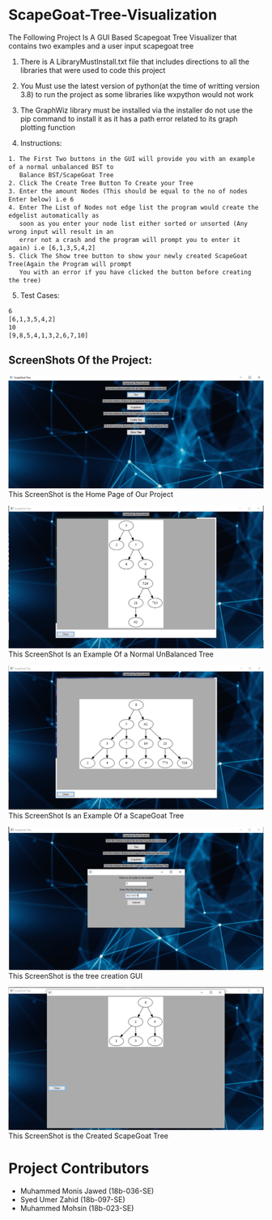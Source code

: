 # ScapeGoat-Tree-Visualization
The Following Project Is A GUI Based Scapegoat Tree Visualizer that contains two examples and a user input scapegoat tree 

1. There is A LibraryMustInstall.txt file that includes directions to all the libraries that were used to code this project

2. You Must use the latest version of python(at the time of writting version 3.8) to run the project as some libraries like wxpython would not work

3. The GraphWiz library must be installed via the installer do not use the pip command to install it as it has a path error related to its graph plotting function

4. Instructions:
```
1. The First Two buttons in the GUI will provide you with an example of a normal unbalanced BST to 
   Balance BST/ScapeGoat Tree
2. Click The Create Tree Button To Create your Tree
3. Enter the amount Nodes (This should be equal to the no of nodes Enter below) i.e 6
4. Enter The List of Nodes not edge list the program would create the edgelist automatically as 
   soon as you enter your node list either sorted or unsorted (Any wrong input will result in an 
   error not a crash and the program will prompt you to enter it again) i.e [6,1,3,5,4,2]
5. Click The Show tree button to show your newly created ScapeGoat Tree(Again the Program will prompt
   You with an error if you have clicked the button before creating the tree)
```
5. Test Cases:
```
6
[6,1,3,5,4,2]
10
[9,8,5,4,1,3,2,6,7,10]
```
## ScreenShots Of the Project:
![ScreenShot1](https://github.com/monisj/ScapeGoat-Tree-Visualization/blob/master/screenshots/Capture1.PNG)
This ScreenShot is the Home Page of Our Project

![ScreenShot2](https://github.com/monisj/ScapeGoat-Tree-Visualization/blob/master/screenshots/Capture2.PNG)
This ScreenShot Is an Example Of a Normal UnBalanced Tree

![ScreenShot3](https://github.com/monisj/ScapeGoat-Tree-Visualization/blob/master/screenshots/Capture3.PNG)
This ScreenShot Is an Example Of a ScapeGoat Tree

![ScreenShot4](https://github.com/monisj/ScapeGoat-Tree-Visualization/blob/master/screenshots/Capture5.PNG)
This ScreenShot is the tree creation GUI

![ScreenShot5](https://github.com/monisj/ScapeGoat-Tree-Visualization/blob/master/screenshots/Capture4.PNG)
This ScreenShot is the Created ScapeGoat Tree


# Project Contributors
* Muhammed Monis Jawed (18b-036-SE)
* Syed Umer Zahid (18b-097-SE)
* Muhammed Mohsin (18b-023-SE)
